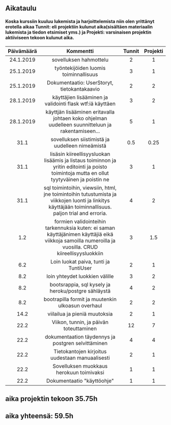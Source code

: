 
## Aikataulu

#### Koska kurssiin kuuluu lukemista ja harjoittelemista niin olen yrittänyt erotella aikaa Tunnit: eli projektiin kulunut aika(sisältäen materiaalin lukemista ja tiedon etsimiset yms.) ja Projekti: varsinaisen projektin aktiiviseen tekoon kulunut aika.

| Päivämäärä | Kommentti | Tunnit | Projekti |
|:---:|:---:|:---:|:---:|
| 24.1.2019 | sovelluksen hahmottelu | 2 | 1 |
| 25.1.2019 | työntekijöiden luomis toiminnallisuus | 3 | 1 |
| 25.1.2019 | Dokumentaatio: UserStoryt, tietokantakaavio | 2 | 2 |
| 28.1.2019 | käyttäjien lisääminen ja validointi flask wtf:iä käyttäen| 3 | 2 |
| 28.1.2019 | käyttjän lisääminen eritavalla johtaen koko ohjelman uudelleen suunnitteluun ja rakentamiseen... | 5 | 1 |
| 31.1 | sovelluksen siistimistä ja uudelleen nimeämistä | 0.5 | 0.25 |
| 31.1 | lisäsin kiireellisyysluokan lisäämis ja listaus toiminnon ja yritin editointi ja poisto toimintoja mutta en ollut tyytyväinen ja poistin ne | 3 | 1 |
| 31.1 | sql toimintoihin, viewsiin, html, jne toimintoihin tutustumista ja viikkojen luonti ja linkitys käyttäjään toiminnallisuus. paljon trial and erroria. | 4 | 2 |
| 1.2 | formien validointeihin tarkennuksia kuten: ei saman käyttäjänimen käyttäjiä eikä viikkoja samoilla numeroilla ja vuosilla. CRUD kiireellisyysluokkiin | 3 | 1.5 |
| 6.2 | Loin luokat paiva, tunti ja TuntiUser | 2 | 1 |
| 8.2 | loin yhteydet luokkien välille | 3 | 2 |
| 8.2 | bootsrappia, sql kysely ja heroku/postgre sähläystä | 4 | 2 |
| 8.2 | bootrapilla formit ja muutenkin ulkoasun overhaul | 2 | 2 |
| 14.2 | viilailua ja pieniä muutoksia | 2 | 1 |
| 22.2 | Viikon, tunnin, ja päivän toteuttaminen | 12 | 7 |
| 22.2 | dokumentaation täydennys ja postgren selvittäminen | 4 | 4 |
| 22.2 | Tietokantojen kirjoitus uudestaan manuaalisesti | 2 | 1 |
| 22.2 | Sovelluksen muokkaus herokuun toimivaksi | 1 | 1 |
| 22.2 | Dokumentaatio "käyttöohje" | 1 | 1 |

## aika projektin tekoon 35.75h
## aika yhteensä: 59.5h
